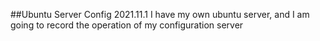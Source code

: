 ##Ubuntu Server Config
2021.11.1 I have my own ubuntu server, and I am going to record the operation of my configuration server

